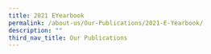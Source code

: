 ```yaml
---
title: 2021 EYearbook
permalink: /about-us/Our-Publications/2021-E-Yearbook/
description: ""
third_nav_title: Our Publications
---
```

<div>


<div style="float: left">

<a href="[https://www-broadricksec-moe-edu-sg-admin.cwp.sg/cca/uniformed-groups/red-cross](https://www-broadricksec-moe-edu-sg-admin.cwp.sg/cca/uniformed-groups/red-cross)">

<img style="/images/About%20us/Our%20Publications/2021%20E%20Yearbook/eYearbookimg.jpg">

</a>

</div>

<div>

</div>

</div>